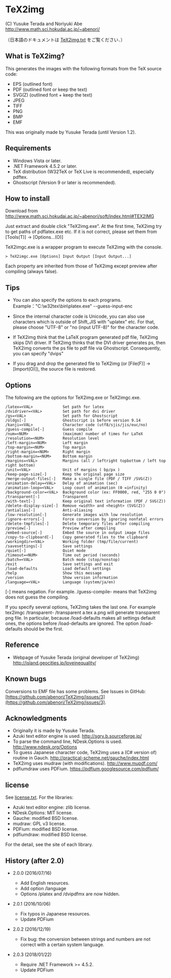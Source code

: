 # TeX2img

(C) Yusuke Terada and Noriyuki Abe http://www.math.sci.hokudai.ac.jp/~abenori/

（日本語のドキュメントは [TeX2img.txt](./TeX2img.txt) をご覧ください．）

## What is TeX2img?
This generates the images with the following formats from the TeX source code:

* EPS (outlined font)
* PDF (outlined font or keep the text)
* SVG(Z) (outlined font + keep the text)
* JPEG
* TIFF
* PNG
* BMP
* EMF

This was originally made by Yusuke Terada (until Version 1.2).

## Requirements
* Windows Vista or later.
* .NET Framework 4.5.2 or later.
* TeX distribution (W32TeX or TeX Live is recommended), especially pdftex.
* Ghostscript (Version 9 or later is recommended). 

## How to install
Download from http://www.math.sci.hokudai.ac.jp/~abenori/soft/index.html#TEX2IMG

Just extract and double click "TeX2img.exe". At the first time, TeX2img try to get paths of pdflatex.exe etc. If it is not correct, please set them from [Tools(T)] -> [Options...(O)]

TeX2imgc.exe is a wrapper program to execute TeX2img with the console.

	> TeX2imgc.exe [Options] Input Output [Input Output...]

Each property are inherited from those of TeX2img except preview after compiling (always false).


## Tips
* You can also specify the options to each programs.
Example："C:\w32tex\bin\platex.exe" --guess-input-enc

* Since the internal character code is Unicode, you can also use characters which is outside of Shift_JIS with "uplatex" etc. For that, please choose "UTF-8" or "no (input UTF-8)" for the character code.

* If TeX2img think that the LaTeX program generated pdf file, TeX2img skips DVI driver. If TeX2img thinks that the DVI driver generates ps, then TeX2img converts the ps file to pdf file via Ghostscript. Consequently, you can specify "dvips"

* If you drag and drop the generated file to TeX2img (or [File(F)] -> [Import(O)]), the source file is restored.


## Options
The following are the options for TeX2img.exe or TeX2imgc.exe.

	/latex=<VAL>             Set path for latex
	/dvidriver=<VAL>         Set path for dvi driver
	/gs=<VAL>                Set path for Ghostscript
	/oldgs[-]                Ghostscript is before version 9.14
	/kanji=<VAL>             Character code (utf8/sjis/jis/euc/no)
	/guess-compile[-]        Guess compile
	/num=<NUM>               (maximum) number of times for LaTeX
	/resolution=<NUM>        Resolution level
	/left-margin=<NUM>       Left margin
	/top-margin=<NUM>        Top margin
	/right-margin=<NUM>      Right margin
	/bottom-margin=<NUM>     Bottom margin
	/margins=<VAL>           Margins (all / leftright topbottom / left top right bottom)
	/unit=<VAL>              Unit of margins ( bp/px )
	/keep-page-size[-]       Keep the original page size
	/merge-output-files[-]   Make a single file (PDF / TIFF /SVG(Z))
	/animation-delay=<VAL>   Delay of animation (sec)
	/animation-loop=<VAL>    Loop count of animation (0 =infinity)
	/background-color=<VAL>  Background color (ex: FF0000, red, "255 0 0")
	/transparent[-]          Transparent
	/with-text[-]            Keep original text information (PDF / SVG(Z))
	/delete-display-size[-]  Remove <width> and <height> (SVG(Z))
	/antialias[-]            Anti-aliasing
	/low-resolution[-]       Generate images with low resolution
	/ignore-errors[-]        Force conversion by ignoring nonfatal errors
	/delete-tmpfiles[-]      Delete temporary files after compiling
	/preview[-]              Preview after compiling
	/embed-source[-]         Embed the source in output image files
	/copy-to-clipboard[-]    Copy generated files to the clipboard
	/workingdir=<VAL>        Working folder (tmp/file/current)
	/savesettings[-]         Save settings
	/quiet[-]                Quiet mode
	/timeout=<NUM>           Time out period (seconds)
	/batch=<VAL>             Batch mode (stop/nonstop)
	/exit                    Save settings and exit
	/load-defaults           Load default settings
	/help                    Show this message
	/version                 Show version information
	/language=<VAL>          Language (system/ja/en)

[-] means negation. For example. /guess-compile- means that TeX2img does not guess the compiling.

If you specify several options, TeX2img takes the last one. For example
	tex2imgc /transparent- /transparent a.tex a.png
will generate transparent png file. In particular, because /load-defaults makes all settings default ones, the options before /load-defaults are ignored. The option /load-defaults should be the first.

## Reference
* Webpage of Yusuke Terada (original developer of TeX2img)
http://island.geocities.jp/loveinequality/

## Known bugs
Conversions to EMF file has some problems. See Issues in GitHub: [https://github.com/abenori/TeX2img/issues/3](https://github.com/abenori/TeX2img/issues/3).


## Acknowledgments
* Originally it is made by Yusuke Terada.
* Azuki text editor engine is used.
http://sgry.b.sourceforge.jp/
* To parse the command line, NDesk.Options is used.
http://www.ndesk.org/Options
* To guess Japanese character code, TeX2img uses a (C# version of) routine in Gauch.
http://practical-scheme.net/gauche/index.html
* TeX2img uses mudraw (with modifications).
http://www.mupdf.com/
* pdfiumdraw uses PDFium.
https://pdfium.googlesource.com/pdfium/


## license
See [license.txt](./license.txt). For the libraries:

* Azuki text editor engine: zlib license.
* NDesk.Options: MIT license.
* Gauche: modified BSD license.
* mudraw: GPL v3 license.
* PDFium: modified BSD license.
* pdfiumdraw: modified BSD license.

For the detail, see the site of each library.


## History (after 2.0)
* 2.0.0 (2016/07/16)
    - Add English resources.
    - Add option /language
    - Options /platex and /dvipdfmx are now hidden.

* 2.0.1 (2016/10/06)
    - Fix typos in Japanese resources.
    - Update PDFium

* 2.0.2 (2016/12/19)
    - Fix bug: the conversion between strings and numbers are not correct with a certain system language.

* 2.0.3 (2018/01/22)
    - Require .NET Framework >= 4.5.2.
    - Update PDFium
